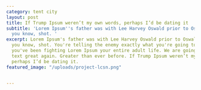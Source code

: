 ```yaml
---
category: tent city
layout: post
title: If Trump Ipsum weren’t my own words, perhaps I’d be dating it
subtitle: 'Lorem Ipsum''s father was with Lee Harvey Oswald prior to Oswald''s being,
  you know, shot. '
excerpt: Lorem Ipsum's father was with Lee Harvey Oswald prior to Oswald's being,
  you know, shot. You're telling the enemy exactly what you're going to do. No wonder
  you've been fighting Lorem Ipsum your entire adult life. We are going to make placeholder
  text great again. Greater than ever before. If Trump Ipsum weren’t my own words,
  perhaps I’d be dating it.
featured_image: "/uploads/project-lcsn.png"


---
```

